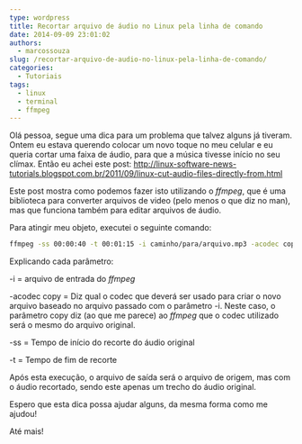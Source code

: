 ```yaml
---
type: wordpress
title: Recortar arquivo de áudio no Linux pela linha de comando
date: 2014-09-09 23:01:02
authors:
  - marcossouza
slug: /recortar-arquivo-de-audio-no-linux-pela-linha-de-comando/
categories:
  - Tutoriais
tags:
  - linux
  - terminal
  - ffmpeg
---
```


Olá pessoa, segue uma dica para um problema que talvez alguns já tiveram. Ontem eu estava querendo colocar um novo toque no meu celular e eu queria cortar uma faixa de áudio, para que a música tivesse início no seu clímax. Então eu achei este post: <a title="Post" href="http://linux-software-news-tutorials.blogspot.com.br/2011/09/linux-cut-audio-files-directly-from.html">http://linux-software-news-tutorials.blogspot.com.br/2011/09/linux-cut-audio-files-directly-from.html</a>

Este post mostra como podemos fazer isto utilizando o <em>ffmpeg</em>, que é uma biblioteca para converter arquivos de video (pelo menos o que diz no man), mas que funciona também para editar arquivos de áudio.

Para atingir meu objeto, executei o seguinte comando:

```bash
ffmpeg -ss 00:00:40 -t 00:01:15 -i caminho/para/arquivo.mp3 -acodec copy /caminho/para/novo/arquivo.mp3
```

Explicando cada parâmetro:

-i = arquivo de entrada do <em>ffmpeg</em>

-acodec copy = Diz qual o codec que deverá ser usado para criar o novo arquivo baseado no arquivo passado com o parâmetro -i. Neste caso, o parâmetro copy diz (ao que me parece) ao <em>ffmpeg</em> que o codec utilizado será o mesmo do arquivo original.

-ss = Tempo de início do recorte do áudio original

-t = Tempo de fim de recorte

Após esta execução, o arquivo de saída será o arquivo de origem, mas com o áudio recortado, sendo este apenas um trecho do áudio original.

Espero que esta dica possa ajudar alguns, da mesma forma como me ajudou!

Até mais!
